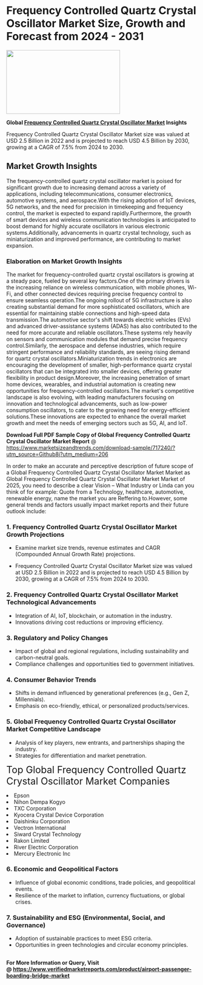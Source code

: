 <H1>Frequency Controlled Quartz Crystal Oscillator Market Size, Growth and Forecast from 2024 - 2031</H1><img class="aligncenter size-medium wp-image-584254" src="https://thirdeyenews.in/wp-content/uploads/2024/09/Global-Market-Research-300x168.jpeg" alt="" width="300" height="168" /><p><strong>Global&nbsp;<a href="https://www.marketsizeandtrends.com/download-sample/717240/?utm_source=Github8j?utm_medium=206">Frequency Controlled Quartz Crystal Oscillator Market</a> Insights</strong></p><p>Frequency Controlled Quartz Crystal Oscillator Market size was valued at USD 2.5 Billion in 2022 and is projected to reach USD 4.5 Billion by 2030, growing at a CAGR of 7.5% from 2024 to 2030.</p><p><h2>Market Growth Insights</h2> The frequency-controlled quartz crystal oscillator market is poised for significant growth due to increasing demand across a variety of applications, including telecommunications, consumer electronics, automotive systems, and aerospace.With the rising adoption of IoT devices, 5G networks, and the need for precision in timekeeping and frequency control, the market is expected to expand rapidly.Furthermore, the growth of smart devices and wireless communication technologies is anticipated to boost demand for highly accurate oscillators in various electronic systems.Additionally, advancements in quartz crystal technology, such as miniaturization and improved performance, are contributing to market expansion. <h3>Elaboration on Market Growth Insights</h3> The market for frequency-controlled quartz crystal oscillators is growing at a steady pace, fueled by several key factors.One of the primary drivers is the increasing reliance on wireless communication, with mobile phones, Wi-Fi, and other connected devices requiring precise frequency control to ensure seamless operation.The ongoing rollout of 5G infrastructure is also creating substantial demand for more sophisticated oscillators, which are essential for maintaining stable connections and high-speed data transmission.The automotive sector's shift towards electric vehicles (EVs) and advanced driver-assistance systems (ADAS) has also contributed to the need for more accurate and reliable oscillators.These systems rely heavily on sensors and communication modules that demand precise frequency control.Similarly, the aerospace and defense industries, which require stringent performance and reliability standards, are seeing rising demand for quartz crystal oscillators.Miniaturization trends in electronics are encouraging the development of smaller, high-performance quartz crystal oscillators that can be integrated into smaller devices, offering greater flexibility in product design.Moreover, the increasing penetration of smart home devices, wearables, and industrial automation is creating new opportunities for frequency-controlled oscillators.The market's competitive landscape is also evolving, with leading manufacturers focusing on innovation and technological advancements, such as low-power consumption oscillators, to cater to the growing need for energy-efficient solutions.These innovations are expected to enhance the overall market growth and meet the needs of emerging sectors such as 5G, AI, and IoT.</p><p><span class=""><strong>Download Full PDF Sample Copy of Global Frequency Controlled Quartz Crystal Oscillator Market Report</strong> @ <a href="https://www.marketsizeandtrends.com/download-sample/717240/?utm_source=Github8j?utm_medium=206" target="_blank">https://www.marketsizeandtrends.com/download-sample/717240/?utm_source=Github8j?utm_medium=206</a></span></p><p>In order to make an accurate and perceptive description of future scope of a Global&nbsp;Frequency Controlled Quartz Crystal Oscillator Market Market as Global&nbsp;Frequency Controlled Quartz Crystal Oscillator Market Market of 2025, you need to describe a clear Vision &ndash; What Industry or Linda can you think of for example: Quote from a Technology, healthcare, automotive, renewable energy, name the market you are Reffering to.However, some general trends and factors usually impact market reports and their future outlook include:</p><h3>1.&nbsp;<strong>Frequency Controlled Quartz Crystal Oscillator Market Growth Projections</strong></h3><ul><li>Examine market size trends, revenue estimates and CAGR (Compounded Annual Growth Rate) projections.</li><li><p>Frequency Controlled Quartz Crystal Oscillator Market size was valued at USD 2.5 Billion in 2022 and is projected to reach USD 4.5 Billion by 2030, growing at a CAGR of 7.5% from 2024 to 2030.</p></li></ul><h3>2.&nbsp;<strong>Frequency Controlled Quartz Crystal Oscillator Market Technological Advancements</strong></h3><ul><li>Integration of AI, IoT, blockchain, or automation in the industry.</li><li>Innovations driving cost reductions or improving efficiency.</li></ul><h3>3.&nbsp;<strong>Regulatory and Policy Changes</strong></h3><ul><li>Impact of global and regional regulations, including sustainability and carbon-neutral goals.</li><li>Compliance challenges and opportunities tied to government initiatives.</li></ul><h3>4.&nbsp;<strong>Consumer Behavior Trends</strong></h3><ul><li>Shifts in demand influenced by generational preferences (e.g., Gen Z, Millennials).</li><li>Emphasis on eco-friendly, ethical, or personalized products/services.</li></ul><h3>5.&nbsp;<strong>Global Frequency Controlled Quartz Crystal Oscillator Market Competitive Landscape</strong></h3><ul><li>Analysis of key players, new entrants, and partnerships shaping the industry.</li><li>Strategies for differentiation and market penetration.</li></ul><p data-pm-slice="1 1 []"><span style="color: inherit; font-family: inherit; font-size: 25px;">Top Global Frequency Controlled Quartz Crystal Oscillator Market Companies</span></p><div class="" data-test-id=""><p><li>Epson</li><li> Nihon Dempa Kogyo</li><li> TXC Corporation</li><li> Kyocera Crystal Device Corporation</li><li> Daishinku Corporation</li><li> Vectron International</li><li> Siward Crystal Technology</li><li> Rakon Limited</li><li> River Electric Corporation</li><li> Mercury Electronic Inc</li></p></div><h3>6.&nbsp;<strong>Economic and Geopolitical Factors</strong></h3><ul><li>Influence of global economic conditions, trade policies, and geopolitical events.</li><li>Resilience of the market to inflation, currency fluctuations, or global crises.</li></ul><h3>7.&nbsp;<strong>Sustainability and ESG (Environmental, Social, and Governance)</strong></h3><ul><li>Adoption of sustainable practices to meet ESG criteria.</li><li>Opportunities in green technologies and circular economy principles.</li></ul><h2><strong style="font-size: 14px;">For More Information or Query, Visit @&nbsp;</strong><a style="background-color: #ffffff; font-size: 14px;" href="https://www.marketsizeandtrends.com/report/frequency-controlled-quartz-crystal-oscillator-market/" target="_blank">https://www.verifiedmarketreports.com/product/airport-passenger-boarding-bridge-market</a></h2>